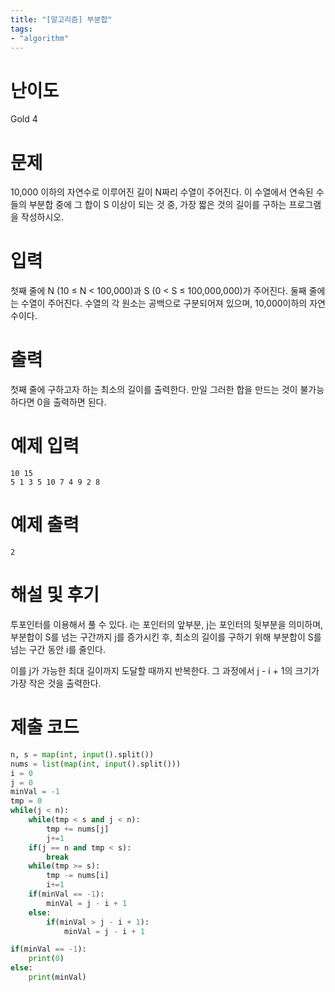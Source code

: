 ```yaml
---
title: "[알고리즘] 부분합"
tags:
- "algorithm"
---
```


# 난이도
Gold 4

# 문제
10,000 이하의 자연수로 이루어진 길이 N짜리 수열이 주어진다. 이 수열에서 연속된 수들의 부분합 중에 그 합이 S 이상이 되는 것 중, 가장 짧은 것의 길이를 구하는 프로그램을 작성하시오.

# 입력
첫째 줄에 N (10 ≤ N < 100,000)과 S (0 < S ≤ 100,000,000)가 주어진다. 둘째 줄에는 수열이 주어진다. 수열의 각 원소는 공백으로 구분되어져 있으며, 10,000이하의 자연수이다.

# 출력
첫째 줄에 구하고자 하는 최소의 길이를 출력한다. 만일 그러한 합을 만드는 것이 불가능하다면 0을 출력하면 된다.

# 예제 입력
```
10 15
5 1 3 5 10 7 4 9 2 8
```

# 예제 출력
```
2
```
# 해설 및 후기
투포인터를 이용해서 풀 수 있다.
i는 포인터의 앞부분, j는 포인터의 뒷부분을 의미하며, 부분합이 S를 넘는 구간까지 j를 증가시킨 후, 최소의 길이를 구하기 위해 부분합이 S를 넘는 구간 동안 i를 줄인다.

이를 j가 가능한 최대 길이까지 도달할 때까지 반복한다. 그 과정에서 j - i + 1의 크기가 가장 작은 것을 출력한다.

# 제출 코드
```py
n, s = map(int, input().split())
nums = list(map(int, input().split()))
i = 0
j = 0
minVal = -1
tmp = 0
while(j < n):
    while(tmp < s and j < n):
        tmp += nums[j]
        j+=1
    if(j == n and tmp < s):
        break
    while(tmp >= s):
        tmp -= nums[i]
        i+=1
    if(minVal == -1):
        minVal = j - i + 1
    else:
        if(minVal > j - i + 1):
            minVal = j - i + 1

if(minVal == -1):
    print(0)
else:
    print(minVal)

```